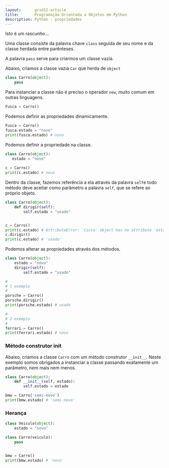 ```yaml
---
layout:      grid12-article
title:       Programação Orientada a Objetos em Python
description: Python - propriedades
---
```



Isto é um rascunho...


Uma classe consiste da palavra chave `class` seguida de seu nome e da classe herdada entre parênteses.

A palavra `pass` serve para criarmos um classe vazia.

Abaixo, criamos a classe vazia `Car` que herda de `object`

```python
class Carro(object):
    pass
```

Para instanciar a classe não é preciso o operador `new`, muito comum em outras linguagens.

```python
Fusca = Carro()
```

Podemos definir as propriedades dinamicamente.

```python
Fusca = Carro()
fusca.estado = "novo"
print(fusca.estado) # novo
```

Podemos definir a propriedade na classe.

```python
class Carro(object):
   estado = "novo"
 
c = Carro()
print(c.estado) # novo
```

Dentro da classe, fazemos referência a ela através da palavra `self`e todo método deve aceitar como parâmetro a 
palavra `self`, que se refere ao próprio objeto.

```python
class Carro(object):
    def dirigir(self):
        self.estado = "usado"


c = Carro()
print(c.estado) # AttributeError: 'Carro' object has no attribute 'estado'
c.dirigir()
print(c.estado) # 'usado'
```

Podemos alterar as propriedades através dos métodos.

```python
class Carro(object):
    estado = "novo"
    dirigir(self):
        self.estado = "usado"

#
# 1 exemplo
#
porsche = Carro()
porsche.dirigir()
print(porsche.estado) # usado

#
# 2 exemplo
#
ferrari = Carro()
print(ferrari.estado) # novo
```



### Método construtor __init__

Abaixo, criamos a classe `Carro` com um método construtor `__init__`. Neste exemplo somos obrigados a instanciar a classe
passando exatamente um parâmetro, nem mais nem menos.

```python
class Carro(object):
    def __init__(self, estado):
        self.estado = estado

bmw = Carro('semi-novo')
print(bmw.estado) # 'semi-novo'
```


### Herança

```python
class Veiculo(object):
    estado = "novo"

class Carro(veiculo):
    pass


bmw = Carro()
print(bmw.estado) # 'novo'
```